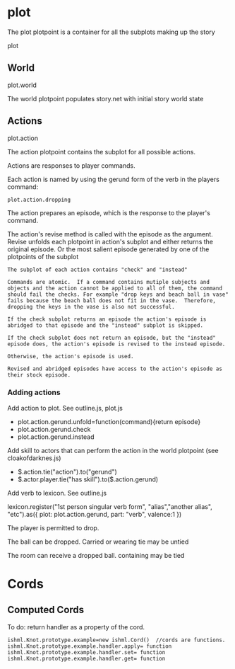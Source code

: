 # plot

The plot plotpoint is a container for all the subplots making up the story

plot

## World

plot.world

The world plotpoint populates story.net with initial story world state

## Actions

plot.action

The action plotpoint contains the subplot for all possible actions.

Actions are responses to player commands. 

Each action is named by using the gerund form of the verb in the players command:

	plot.action.dropping



The action prepares an episode, which is the response to the player's command.

The action's revise method is called with the episode as the argument.  Revise unfolds each plotpoint in action's subplot and either returns the original episode. Or the most salient episode generated by one of the plotpoints of the subplot

	The subplot of each action contains "check" and "instead"

	Commands are atomic.  If a command contains mutiple subjects and objects and the action cannot be applied to all of them, the command should fail the checks. For example "drop keys and beach ball in vase" fails because the beach ball does not fit in the vase.  Therefore, dropping the keys in the vase is also not successful.

	If the check subplot returns an episode the action's episode is abridged to that episode and the "instead" subplot is skipped.  

	If the check subplot does not return an episode, but the "instead" episode does, the action's episode is revised to the instead episode.

	Otherwise, the action's episode is used.

	Revised and abridged episodes have access to the action's episode as their stock episode.


### Adding actions

Add action to plot. See  outline.js, plot.js
* plot.action.gerund.unfold=function(command){return episode}
* plot.action.gerund.check
* plot.action.gerund.instead

Add skill to actors that can perform the action in the world plotpoint (see cloakofdarknes.js)
* $.action.tie("action").to("gerund")
* $.actor.player.tie("has skill").to($.action.gerund)

Add verb to lexicon. See outline.js

lexicon.register("1st person singular verb form", "alias","another alias", "etc").as({ plot: plot.action.gerund, part: "verb", valence:1 })

The player is permitted to drop.

The ball can be dropped.  Carried or wearing tie may be untied

The room can receive a dropped ball.  containing may be tied

# Cords

## Computed Cords

To do: return handler as a property of the cord.
```
ishml.Knot.prototype.example=new ishml.Cord()  //cords are functions.
ishml.Knot.prototype.example.handler.apply= function
ishml.Knot.prototype.example.handler.set= function
ishml.Knot.prototype.example.handler.get= function
``` 
